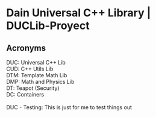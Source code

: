 # Dain Universal C++ Library | DUCLib-Proyect


## Acronyms
DUC: Universal C++ Lib <br>
CUD: C++ Utils Lib <br>
DTM: Template Math Lib <br>
DMP: Math and Physics Lib <br>
DT: Teapot (Security) <br>
DC: Containers <br>
 <br>
DUC - Testing: This is just for me to test things out
